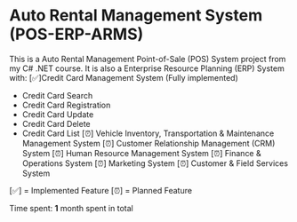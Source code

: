 # Auto Rental Management System (POS-ERP-ARMS)

This is a Auto Rental Management Point-of-Sale (POS) System project from my C# .NET course. It is also a Enterprise Resource Planning (ERP) System with:
[✅]Credit Card Management System (Fully implemented)
  - Credit Card Search
  - Credit Card Registration
  - Credit Card Update
  - Credit Card Delete
  - Credit Card List
[⏰] Vehicle Inventory, Transportation & Maintenance Management System
[⏰] Customer Relationship Management (CRM) System
[⏰] Human Resource Management System
[⏰] Finance & Operations System
[⏰] Marketing System
[⏰] Customer & Field Services System

[✅] = Implemented Feature
[⏰] = Planned Feature

Time spent: **1** month spent in total
